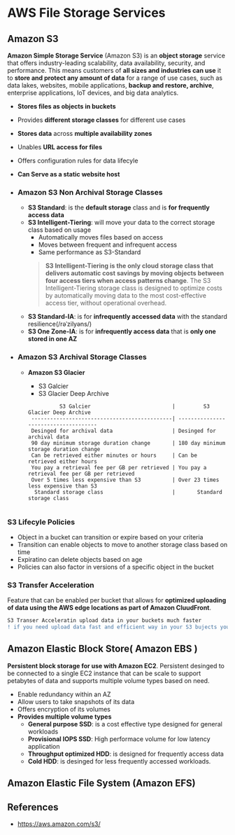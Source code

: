 # AWS File Storage Services

## Amazon S3
**Amazon Simple Storage Service** (Amazon S3) is an **object storage** service that offers industry-leading scalability, data availability, security, and performance.
This means customers of **all sizes and industries can use** it to **store and protect any amount of data** for a range of use cases, such as data lakes, websites, 
mobile applications, **backup and restore, archive**, enterprise applications, IoT devices, and big data analytics.

* **Stores files as objects in buckets**
* Provides **different storage classes** for different use cases
* **Stores data** across **multiple availability zones**
* Unables **URL access for files**
* Offers configuration rules for data lifecyle
* **Can Serve as a static website host**

* ### Amazon S3 Non Archival Storage Classes
  * **S3 Standard**: is the **default storage** class and is **for frequently access data**
  * **S3 Intelligent-Tiering**: will move your data to the correct storage class based on usage
    * Automatically moves files based on access
    * Moves between frequent and infrequent access
    * Same performance as S3-Standard   
    > **S3 Intelligent-Tiering is the only cloud storage class that delivers automatic cost savings by moving objects between four access tiers when access patterns change**. 
    The S3 Intelligent-Tiering storage class is designed to optimize costs by automatically moving data to the most cost-effective access tier, without operational overhead.
  * **S3 Standard-IA**: is for **infrequently accessed data** with the standard resilience(/rəˈzilyəns/)
  * **S3 One Zone-IA**: is for **infrequently access data** that is **only one stored in one AZ**
* ### Amazon S3 Archival Storage Classes
  * **Amazon S3 Glacier**
    * S3 Galcier
    * S3 Glacier Deep Archive
    
    ```
              S3 Galcier                          |         S3 Glacier Deep Archive
     ---------------------------------------------| -------------------------------------
     Desinged for archival data                   | Desinged for archival data 
     90 day minimum storage duration change       | 180 day minimum storage duration change
     Can be retrieved either minutes or hours     | Can be retrieved either hours
     You pay a retrieval fee per GB per retrieved | You pay a retrieval fee per GB per retrieved
     Over 5 times less expensive than S3          | Over 23 times less expensive than S3 
      Standard storage class                      |       Standard storage class   
     
     ```
    

### S3 Lifecyle Policies
* Object in a bucket can transition or expire based on your criteria
* Transition can enable objects to move to another storage class based on time
* Expiratino can delete objects based on age
* Policies can also factor in versions of a specific object in the bucket
### S3 Transfer Acceleration 
Feature that can be enabled per bucket that allows for **optimized uploading of data using the AWS edge locations as part of Amazon CluudFront**.
```diff
S3 Transer Acceleratin upload data in your buckets much faster
! if you need upload data fast and efficient way in your S3 bujects you can consider utilizing S3 Transfer Acceleration
```
## Amazon Elastic Block Store( Amazon EBS )
  **Persistent block storage for use with Amazon EC2**.
  Persistent desinged to be connected to a single EC2 instance that can be scale to support petabytes of data and supports multiple volume types based on need.
  * Enable redundancy within an AZ
  * Allow users to take snapshots of its data
  * Offers encryption of its volumes
  * **Provides multiple volume types**
    * **General purpose SSD**: is a cost effective type designed for general workloads 
    * **Provisional IOPS SSD**: High performace volume for low latency application
    * **Throughput optimized HDD**: is designed for frequently access data
    * **Cold HDD**: is desinged for less frequently accessed workloads. 
  
## Amazon Elastic File System (Amazon EFS)

  
  
## References
* https://aws.amazon.com/s3/
